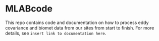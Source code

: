 # MLABcode

This repo contains code and documentation on how to process eddy covariance and biomet data from our sites from start to finish. For more details, see `insert link to documentation here`.
